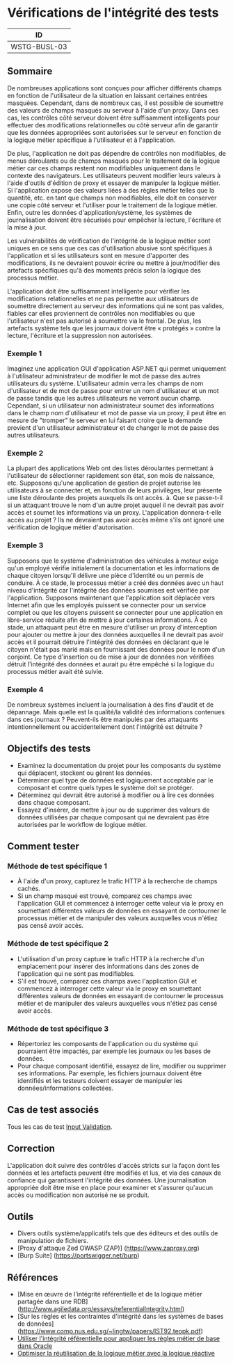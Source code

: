 # Vérifications de l'intégrité des tests

|ID          |
|------------|
|WSTG-BUSL-03|

## Sommaire

De nombreuses applications sont conçues pour afficher différents champs en fonction de l'utilisateur de la situation en laissant certaines entrées masquées. Cependant, dans de nombreux cas, il est possible de soumettre des valeurs de champs masqués au serveur à l'aide d'un proxy. Dans ces cas, les contrôles côté serveur doivent être suffisamment intelligents pour effectuer des modifications relationnelles ou côté serveur afin de garantir que les données appropriées sont autorisées sur le serveur en fonction de la logique métier spécifique à l'utilisateur et à l'application.

De plus, l'application ne doit pas dépendre de contrôles non modifiables, de menus déroulants ou de champs masqués pour le traitement de la logique métier car ces champs restent non modifiables uniquement dans le contexte des navigateurs. Les utilisateurs peuvent modifier leurs valeurs à l'aide d'outils d'édition de proxy et essayer de manipuler la logique métier. Si l'application expose des valeurs liées à des règles métier telles que la quantité, etc. en tant que champs non modifiables, elle doit en conserver une copie côté serveur et l'utiliser pour le traitement de la logique métier. Enfin, outre les données d'application/système, les systèmes de journalisation doivent être sécurisés pour empêcher la lecture, l'écriture et la mise à jour.

Les vulnérabilités de vérification de l'intégrité de la logique métier sont uniques en ce sens que ces cas d'utilisation abusive sont spécifiques à l'application et si les utilisateurs sont en mesure d'apporter des modifications, ils ne devraient pouvoir écrire ou mettre à jour/modifier des artefacts spécifiques qu'à des moments précis selon la logique des processus métier.

L'application doit être suffisamment intelligente pour vérifier les modifications relationnelles et ne pas permettre aux utilisateurs de soumettre directement au serveur des informations qui ne sont pas valides, fiables car elles proviennent de contrôles non modifiables ou que l'utilisateur n'est pas autorisé à soumettre via le frontal. De plus, les artefacts système tels que les journaux doivent être « protégés » contre la lecture, l'écriture et la suppression non autorisées.

### Exemple 1

Imaginez une application GUI d'application ASP.NET qui permet uniquement à l'utilisateur administrateur de modifier le mot de passe des autres utilisateurs du système. L'utilisateur admin verra les champs de nom d'utilisateur et de mot de passe pour entrer un nom d'utilisateur et un mot de passe tandis que les autres utilisateurs ne verront aucun champ. Cependant, si un utilisateur non administrateur soumet des informations dans le champ nom d'utilisateur et mot de passe via un proxy, il peut être en mesure de "tromper" le serveur en lui faisant croire que la demande provient d'un utilisateur administrateur et de changer le mot de passe des autres utilisateurs.

### Exemple 2

La plupart des applications Web ont des listes déroulantes permettant à l'utilisateur de sélectionner rapidement son état, son mois de naissance, etc. Supposons qu'une application de gestion de projet autorise les utilisateurs à se connecter et, en fonction de leurs privilèges, leur présente une liste déroulante des projets auxquels ils ont accès. à. Que se passe-t-il si un attaquant trouve le nom d'un autre projet auquel il ne devrait pas avoir accès et soumet les informations via un proxy. L'application donnera-t-elle accès au projet ? Ils ne devraient pas avoir accès même s'ils ont ignoré une vérification de logique métier d'autorisation.

### Exemple 3

Supposons que le système d'administration des véhicules à moteur exige qu'un employé vérifie initialement la documentation et les informations de chaque citoyen lorsqu'il délivre une pièce d'identité ou un permis de conduire. À ce stade, le processus métier a créé des données avec un haut niveau d'intégrité car l'intégrité des données soumises est vérifiée par l'application. Supposons maintenant que l'application soit déplacée vers Internet afin que les employés puissent se connecter pour un service complet ou que les citoyens puissent se connecter pour une application en libre-service réduite afin de mettre à jour certaines informations. À ce stade, un attaquant peut être en mesure d'utiliser un proxy d'interception pour ajouter ou mettre à jour des données auxquelles il ne devrait pas avoir accès et il pourrait détruire l'intégrité des données en déclarant que le citoyen n'était pas marié mais en fournissant des données pour le nom d'un conjoint. Ce type d'insertion ou de mise à jour de données non vérifiées détruit l'intégrité des données et aurait pu être empêché si la logique du processus métier avait été suivie.

### Exemple 4

De nombreux systèmes incluent la journalisation à des fins d'audit et de dépannage. Mais quelle est la qualité/la validité des informations contenues dans ces journaux ? Peuvent-ils être manipulés par des attaquants intentionnellement ou accidentellement dont l'intégrité est détruite ?

## Objectifs des tests

- Examinez la documentation du projet pour les composants du système qui déplacent, stockent ou gèrent les données.
- Déterminer quel type de données est logiquement acceptable par le composant et contre quels types le système doit se protéger.
- Déterminez qui devrait être autorisé à modifier ou à lire ces données dans chaque composant.
- Essayez d'insérer, de mettre à jour ou de supprimer des valeurs de données utilisées par chaque composant qui ne devraient pas être autorisées par le workflow de logique métier.

## Comment tester

### Méthode de test spécifique 1

- À l'aide d'un proxy, capturez le trafic HTTP à la recherche de champs cachés.
- Si un champ masqué est trouvé, comparez ces champs avec l'application GUI et commencez à interroger cette valeur via le proxy en soumettant différentes valeurs de données en essayant de contourner le processus métier et de manipuler des valeurs auxquelles vous n'étiez pas censé avoir accès.

### Méthode de test spécifique 2

- L'utilisation d'un proxy capture le trafic HTTP à la recherche d'un emplacement pour insérer des informations dans des zones de l'application qui ne sont pas modifiables.
- S'il est trouvé, comparez ces champs avec l'application GUI et commencez à interroger cette valeur via le proxy en soumettant différentes valeurs de données en essayant de contourner le processus métier et de manipuler des valeurs auxquelles vous n'étiez pas censé avoir accès.

### Méthode de test spécifique 3

- Répertoriez les composants de l'application ou du système qui pourraient être impactés, par exemple les journaux ou les bases de données.
- Pour chaque composant identifié, essayez de lire, modifier ou supprimer ses informations. Par exemple, les fichiers journaux doivent être identifiés et les testeurs doivent essayer de manipuler les données/informations collectées.

## Cas de test associés

Tous les cas de test [Input Validation](../07-Input_Validation_Testing/README.md).

## Correction

L'application doit suivre des contrôles d'accès stricts sur la façon dont les données et les artefacts peuvent être modifiés et lus, et via des canaux de confiance qui garantissent l'intégrité des données. Une journalisation appropriée doit être mise en place pour examiner et s'assurer qu'aucun accès ou modification non autorisé ne se produit.

## Outils

- Divers outils système/applicatifs tels que des éditeurs et des outils de manipulation de fichiers.
- [Proxy d'attaque Zed OWASP (ZAP)] (https://www.zaproxy.org)
- [Burp Suite] (https://portswigger.net/burp)

## Références

- [Mise en œuvre de l'intégrité référentielle et de la logique métier partagée dans une RDB] (http://www.agiledata.org/essays/referentialIntegrity.html)
- [Sur les règles et les contraintes d'intégrité dans les systèmes de bases de données] (https://www.comp.nus.edu.sg/~lingtw/papers/IST92.teopk.pdf)
- [Utiliser l'intégrité référentielle pour appliquer les règles métier de base dans Oracle](https://www.techrepublic.com/article/use-referential-integrity-to-enforce-basic-business-rules-in-oracle/)
- [Optimiser la réutilisation de la logique métier avec la logique réactive](https://dzone.com/articles/maximizing-business-logic)
